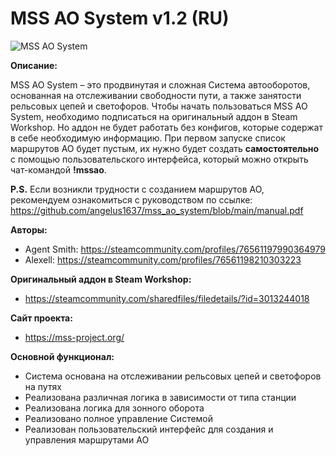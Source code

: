 # MSS AO System v1.2 (RU)

![MSS AO System](https://steamuserimages-a.akamaihd.net/ugc/2030612318538723774/A2BE3AF0446C21BF80EEA975DC86F5323667F903/?imw=5000&imh=5000&ima=fit&impolicy=Letterbox&imcolor=%23000000&letterbox=false)

**Описание:**

MSS AO System – это продвинутая и сложная Система автооборотов, основанная на отслеживании свободности пути, а также занятости рельсовых цепей и светофоров.
Чтобы начать пользоваться MSS AO System, необходимо подписаться на оригинальный аддон в Steam Workshop. Но аддон не будет работать без конфигов, которые содержат в себе необходимую информацию.
При первом запуске список маршрутов АО будет пустым, их нужно будет создать **самостоятельно** с помощью пользовательского интерфейса, который можно открыть чат-командой **!mssao**.

**P.S.**
Если возникли трудности с созданием маршрутов АО, рекомендуем ознакомиться с руководством по ссылке: https://github.com/angelus1637/mss_ao_system/blob/main/manual.pdf

**Авторы:** 
* Agent Smith: https://steamcommunity.com/profiles/76561197990364979
* Alexell: https://steamcommunity.com/profiles/76561198210303223	

**Оригинальный аддон в Steam Workshop:** 
* https://steamcommunity.com/sharedfiles/filedetails/?id=3013244018

**Сайт проекта:**
* https://mss-project.org/

**Основной функционал:**
* Система основана на отслеживании рельсовых цепей и светофоров на путях
* Реализована различная логика в зависимости от типа станции
* Реализована логика для зонного оборота
* Реализовано полное управление Системой
* Реализован пользовательский интерфейс для создания и управления маршрутами АО

